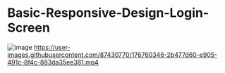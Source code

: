 # Basic-Responsive-Design-Login-Screen
![image](https://user-images.githubusercontent.com/87430770/176758924-d6a49b33-7abd-4cf5-8ed8-8a36f4115afb.png)
https://user-images.githubusercontent.com/87430770/176760346-2b477d60-e905-491c-8f4c-883da35ee381.mp4

